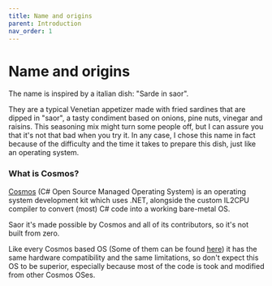 ```yaml
---
title: Name and origins
parent: Introduction
nav_order: 1
---
```


# Name and origins

The name is inspired by a italian dish: "Sarde in saor".

They are a typical Venetian appetizer made with fried sardines that are dipped in "saor", a tasty condiment based on onions, pine nuts, vinegar and raisins. This seasoning mix might turn some people off, but I can assure you that it's not that bad when you try it. In any case, I chose this name in fact because of the difficulty 
and the time it takes to prepare this dish, just like an operating system.

### What is Cosmos?

[Cosmos](https://github.com/CosmosOS/Cosmos)  (C# Open Source Managed Operating System) is an operating system development kit which uses .NET, alongside the custom IL2CPU compiler to convert (most) C# code into a working bare-metal OS.

Saor it's made possible by Cosmos and all of its contributors, so it's not built from zero.

Like every Cosmos based OS (Some of them can be found [here](https://github.com/AnErrupTion/cosmos-awesome)) it has the same hardware compatibility and the same limitations, so don't expect this OS to be superior, especially because most of the code is took and modified from other Cosmos OSes.
